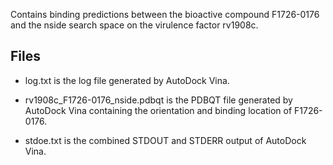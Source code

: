 Contains binding predictions between the bioactive compound F1726-0176 and the nside search space on the virulence factor rv1908c.

## Files

- log.txt is the log file generated by AutoDock Vina.

- rv1908c_F1726-0176_nside.pdbqt is the PDBQT file generated by AutoDock Vina containing the orientation and binding location of F1726-0176.

- stdoe.txt is the combined STDOUT and STDERR output of AutoDock Vina.

